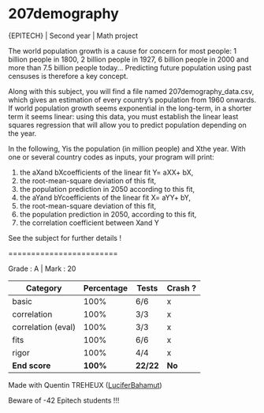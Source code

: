 # 207demography
{EPITECH} | Second year | Math project

The world population growth is a cause for concern for most people: 1 billion people in 1800, 2 billion people in 1927, 6 billion people in 2000 and more than 7.5 billion people today... 
Predicting future population using past censuses is therefore a key concept.

Along with this subject, you will find a file named 207demography_data.csv, which gives an estimation of every country’s population from 1960 onwards. If world population growth seems exponential in the long-term, in a shorter term it seems linear: using this data, you must establish the linear least squares regression that will allow you to predict population depending on the year.

In the following, Yis the population (in million people) and Xthe year. With one or several country codes as inputs, your program will print:
1. the aXand bXcoefficients of the linear fit Y= aXX+ bX,
2. the root-mean-square deviation of this fit,
3. the population prediction in 2050 according to this fit,
4. the aYand bYcoefficients of the linear fit X= aYY+ bY,
5. the root-mean-square deviation of this fit,
6. the population prediction in 2050, according to this fit,
7. the correlation coefficient between Xand Y

See the subject for further details !

========================

Grade : A | Mark : 20

| Category           | Percentage | Tests     | Crash ? |
|--------------------|------------|-----------|---------|
| basic              | 100%       | 6/6       | x       |
| correlation        | 100%       | 3/3       | x       |
| correlation (eval) | 100%       | 3/3       | x       |
| fits               | 100%       | 6/6       | x       |
| rigor              | 100%       | 4/4       | x       |
| **End score**      | **100%**   | **22/22** | **No**  |

Made with Quentin TREHEUX ([LuciferBahamut](https://github.com/LuciferBahamut))

Beware of -42 Epitech students !!!
